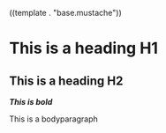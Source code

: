 ((template . "base.mustache"))
 
# This is a heading H1

## This is a heading H2

***This is bold***

This is a bodyparagraph
